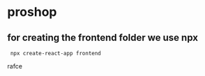 # proshop
## for creating the frontend folder we use npx 

``` npx create-react-app frontend```

rafce